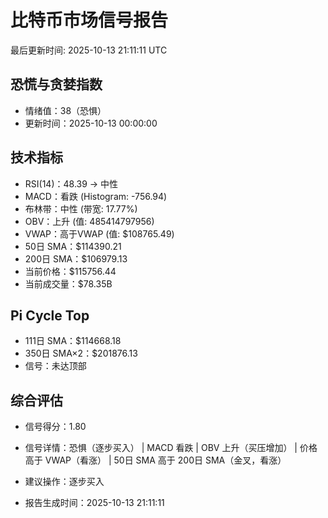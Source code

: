 # 比特币市场信号报告

最后更新时间: 2025-10-13 21:11:11 UTC

## 恐慌与贪婪指数
- 情绪值：38（恐惧）
- 更新时间：2025-10-13 00:00:00

## 技术指标
- RSI(14)：48.39 → 中性
- MACD：看跌 (Histogram: -756.94)
- 布林带：中性 (带宽: 17.77%)
- OBV：上升 (值: 485414797956)
- VWAP：高于VWAP (值: $108765.49)
- 50日 SMA：$114390.21
- 200日 SMA：$106979.13
- 当前价格：$115756.44
- 当前成交量：$78.35B

## Pi Cycle Top
- 111日 SMA：$114668.18
- 350日 SMA×2：$201876.13
- 信号：未达顶部

## 综合评估
- 信号得分：1.80
- 信号详情：恐惧（逐步买入） | MACD 看跌 | OBV 上升（买压增加） | 价格高于 VWAP（看涨） | 50日 SMA 高于 200日 SMA（金叉，看涨）
- 建议操作：逐步买入

- 报告生成时间：2025-10-13 21:11:11
